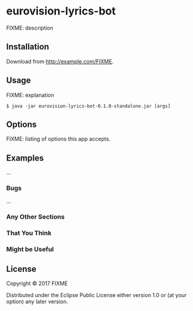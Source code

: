# eurovision-lyrics-bot

FIXME: description

## Installation

Download from http://example.com/FIXME.

## Usage

FIXME: explanation

    $ java -jar eurovision-lyrics-bot-0.1.0-standalone.jar [args]

## Options

FIXME: listing of options this app accepts.

## Examples

...

### Bugs

...

### Any Other Sections
### That You Think
### Might be Useful

## License

Copyright © 2017 FIXME

Distributed under the Eclipse Public License either version 1.0 or (at
your option) any later version.
